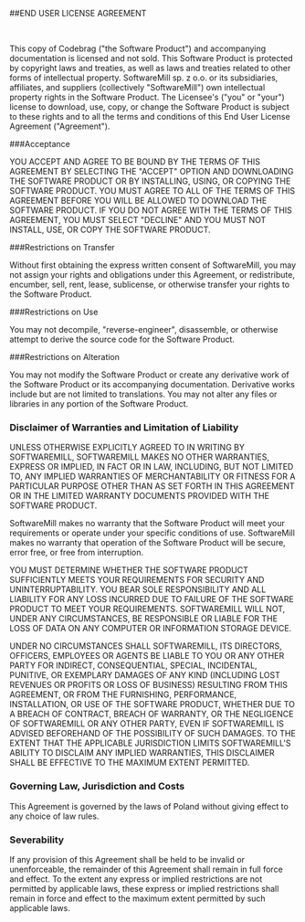##END USER LICENSE AGREEMENT

<br>

This copy of Codebrag ("the Software Product") and accompanying documentation is licensed and not sold. This Software Product is protected by copyright laws and treaties, as well as laws and treaties related to other forms of intellectual property. SoftwareMill sp. z o.o. or its subsidiaries, affiliates, and suppliers (collectively "SoftwareMill") own intellectual property rights in the Software Product. The Licensee's ("you" or "your") license to download, use, copy, or change the Software Product is subject to these rights and to all the terms and conditions of this End User License Agreement ("Agreement").
 
###Acceptance

YOU ACCEPT AND AGREE TO BE BOUND BY THE TERMS OF THIS AGREEMENT BY SELECTING THE "ACCEPT" OPTION AND DOWNLOADING THE SOFTWARE PRODUCT OR BY INSTALLING, USING, OR COPYING THE SOFTWARE PRODUCT. YOU MUST AGREE TO ALL OF THE TERMS OF THIS AGREEMENT BEFORE YOU WILL BE ALLOWED TO DOWNLOAD THE SOFTWARE PRODUCT. IF YOU DO NOT AGREE WITH THE TERMS OF THIS AGREEMENT, YOU MUST SELECT "DECLINE" AND YOU MUST NOT INSTALL, USE, OR COPY THE SOFTWARE PRODUCT.
 
###Restrictions on Transfer

Without first obtaining the express written consent of SoftwareMill, you may not assign your rights and obligations under this Agreement, or redistribute, encumber, sell, rent, lease, sublicense, or otherwise transfer your rights to the Software Product.
 
###Restrictions on Use

You may not decompile, "reverse-engineer", disassemble, or otherwise attempt to derive the source code for the Software Product.
 
###Restrictions on Alteration

You may not modify the Software Product or create any derivative work of the Software Product or its accompanying documentation. Derivative works include but are not limited to translations. You may not alter any files or libraries in any portion of the Software Product.
 
### Disclaimer of Warranties and Limitation of Liability

UNLESS OTHERWISE EXPLICITLY AGREED TO IN WRITING BY SOFTWAREMILL, SOFTWAREMILL MAKES NO OTHER WARRANTIES, EXPRESS OR IMPLIED, IN FACT OR IN LAW, INCLUDING, BUT NOT LIMITED TO, ANY IMPLIED WARRANTIES OF MERCHANTABILITY OR FITNESS FOR A PARTICULAR PURPOSE OTHER THAN AS SET FORTH IN THIS AGREEMENT OR IN THE LIMITED WARRANTY DOCUMENTS PROVIDED WITH THE SOFTWARE PRODUCT.
 
SoftwareMill makes no warranty that the Software Product will meet your requirements or operate under your specific conditions of use. SoftwareMill makes no warranty that operation of the Software Product will be secure, error free, or free from interruption. 

YOU MUST DETERMINE WHETHER THE SOFTWARE PRODUCT SUFFICIENTLY MEETS YOUR REQUIREMENTS FOR SECURITY AND UNINTERRUPTABILITY. YOU BEAR SOLE RESPONSIBILITY AND ALL LIABILITY FOR ANY LOSS INCURRED DUE TO FAILURE OF THE SOFTWARE PRODUCT TO MEET YOUR REQUIREMENTS. SOFTWAREMILL WILL NOT, UNDER ANY CIRCUMSTANCES, BE RESPONSIBLE OR LIABLE FOR THE LOSS OF DATA ON ANY COMPUTER OR INFORMATION STORAGE DEVICE.
 
UNDER NO CIRCUMSTANCES SHALL SOFTWAREMILL, ITS DIRECTORS, OFFICERS, EMPLOYEES OR AGENTS BE LIABLE TO YOU OR ANY OTHER PARTY FOR INDIRECT, CONSEQUENTIAL, SPECIAL, INCIDENTAL, PUNITIVE, OR EXEMPLARY DAMAGES OF ANY KIND (INCLUDING LOST REVENUES OR PROFITS OR LOSS OF BUSINESS) RESULTING FROM THIS AGREEMENT, OR FROM THE FURNISHING, PERFORMANCE, INSTALLATION, OR USE OF THE SOFTWARE PRODUCT, WHETHER DUE TO A BREACH OF CONTRACT, BREACH OF WARRANTY, OR THE NEGLIGENCE OF SOFTWAREMILL OR ANY OTHER PARTY, EVEN IF SOFTWAREMILL IS ADVISED BEFOREHAND OF THE POSSIBILITY OF SUCH DAMAGES. TO THE EXTENT THAT THE APPLICABLE JURISDICTION LIMITS SOFTWAREMILL'S ABILITY TO DISCLAIM ANY IMPLIED WARRANTIES, THIS DISCLAIMER SHALL BE EFFECTIVE TO THE MAXIMUM EXTENT PERMITTED.
 
### Governing Law, Jurisdiction and Costs
This Agreement is governed by the laws of Poland without giving effect to any choice of law rules.
 
### Severability
If any provision of this Agreement shall be held to be invalid or unenforceable, the remainder of this Agreement shall remain in full force and effect. To the extent any express or implied restrictions are not permitted by applicable laws, these express or implied restrictions shall remain in force and effect to the maximum extent permitted by such applicable laws.
